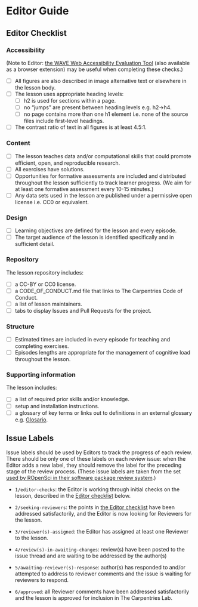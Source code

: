 # Editor Guide

## Editor Checklist

### Accessibility

(Note to Editor: [the WAVE Web Accessibility Evaluation Tool][wave]
(also available as a browser extension) may be useful when completing these checks.)

- [ ] All figures are also described in image alternative text or elsewhere in the lesson body.
- [ ] The lesson uses appropriate heading levels:
    - [ ] h2 is used for sections within a page.
    - [ ] no “jumps” are present between heading levels e.g. h2->h4.
    - [ ] no  page contains more than one h1 element i.e. none of the source files include first-level headings.
- [ ] The contrast ratio of text in all figures is at least 4.5:1.

### Content

- [ ] The lesson teaches data and/or computational skills that could promote efficient, open, and reproducible research.
- [ ] All exercises have solutions.
- [ ] Opportunities for formative assessments are included and distributed throughout the lesson sufficiently to track learner progress. (We aim for at least one formative assessment every 10-15 minutes.)
- [ ] Any data sets used in the lesson are published under a permissive open license i.e. CC0 or equivalent.

### Design

- [ ] Learning objectives are defined for the lesson and every episode.
- [ ] The target audience of the lesson is identified specifically and in sufficient detail.

### Repository

The lesson repository includes:
  - [ ] a CC-BY or CC0 license.
  - [ ] a CODE_OF_CONDUCT.md file that links to The Carpentries Code of Conduct.
  - [ ] a list of lesson maintainers.
  - [ ] tabs to display Issues and Pull Requests for the project.

### Structure

- [ ] Estimated times are included in every episode for teaching and completing exercises.
- [ ] Episodes lengths are appropriate for the management of cognitive load throughout the lesson.

### Supporting information

The lesson includes:

  - [ ] a list of required prior skills and/or knowledge.
  - [ ] setup and installation instructions.
  - [ ] a glossary of key terms or links out to definitions in an external glossary e.g. [Glosario][glosario].

[glosario]: https://carpentries.github.io/glosario/
[wave]: https://wave.webaim.org/


## Issue Labels

Issue labels should be used by Editors to track the progress of each review.
There should be only one of these labels on each review issue:
when the Editor adds a new label,
they should remove the label for the preceding stage of the review process.
(These issue labels are taken from the set
[used by ROpenSci in their software package review system][ropensci-editor-guide].)

- `1/editor-checks`:
  the Editor is working through initial checks on the lesson,
  described in the [Editor checklist](#editor-checklist) below.
- `2/seeking-reviewers`:
  the points in [the Editor checklist](#editor-checklist) have been addressed satisfactorily,
  and the Editor is now looking for Reviewers for the lesson.
- `3/reviewer(s)-assigned`:
  the Editor has assigned at least one Reviewer to the lesson.
- `4/review(s)-in-awaiting-changes`:
  review(s) have been posted to the issue thread and are waiting to be addressed by
  the author(s)
- `5/awaiting-reviewer(s)-response`:
  author(s) has responded to and/or attempted to address to reviewer comments
  and the issue is waiting for reviewers to respond.
- `6/approved`:
  all Reviewer comments have been addressed satisfactorily
  and the lesson is approved for inclusion in The Carpentries Lab.

  [ropensci-editor-guide]: https://devguide.ropensci.org/editorguide.html
